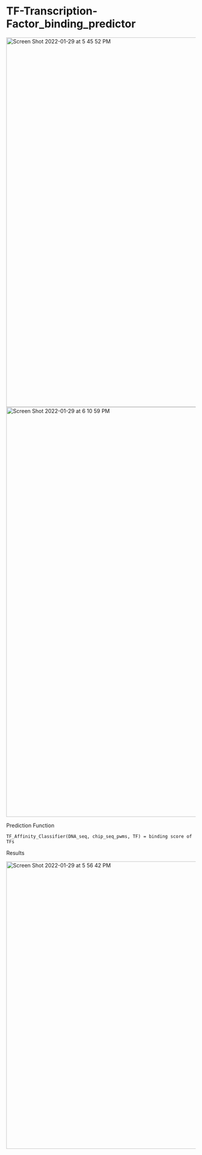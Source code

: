 # TF-Transcription-Factor_binding_predictor
<img width="981" alt="Screen Shot 2022-01-29 at 5 45 52 PM" src="https://user-images.githubusercontent.com/32021162/151681382-c12d7f29-1256-4e6c-a250-35213fa89611.png">

<img width="1088" alt="Screen Shot 2022-01-29 at 6 10 59 PM" src="https://user-images.githubusercontent.com/32021162/151681813-2a090ada-09d5-438e-b77e-f158144b08f0.png">

<p>Prediction Function</p>
<pre><code>TF_Affinity_Classifier(DNA_seq, chip_seq_pwms, TF) = binding score of TFs
</code></pre>

<p>Results</p>
<img width="763" alt="Screen Shot 2022-01-29 at 5 56 42 PM" src="https://user-images.githubusercontent.com/32021162/151681551-ebefa9b5-38bd-4657-a7e3-4de7fa64107a.png">
